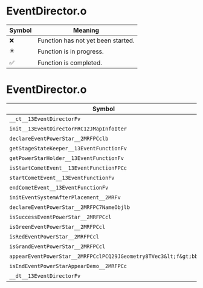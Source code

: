 # EventDirector.o
| Symbol | Meaning 
| ------------- | ------------- 
| :x: | Function has not yet been started. 
| :eight_pointed_black_star: | Function is in progress. 
| :white_check_mark: | Function is completed. 


# EventDirector.o
| Symbol | Decompiled? |
| ------------- | ------------- |
| `__ct__13EventDirectorFv` | :x: |
| `init__13EventDirectorFRC12JMapInfoIter` | :x: |
| `declareEventPowerStar__2MRFPCclb` | :x: |
| `getStageStateKeeper__13EventFunctionFv` | :x: |
| `getPowerStarHolder__13EventFunctionFv` | :x: |
| `isStartCometEvent__13EventFunctionFPCc` | :x: |
| `startCometEvent__13EventFunctionFv` | :x: |
| `endCometEvent__13EventFunctionFv` | :x: |
| `initEventSystemAfterPlacement__2MRFv` | :x: |
| `declareEventPowerStar__2MRFPC7NameObjlb` | :x: |
| `isSuccessEventPowerStar__2MRFPCcl` | :x: |
| `isGreenEventPowerStar__2MRFPCcl` | :x: |
| `isRedEventPowerStar__2MRFPCcl` | :x: |
| `isGrandEventPowerStar__2MRFPCcl` | :x: |
| `appearEventPowerStar__2MRFPCclPCQ29JGeometry8TVec3&lt;f&gt;bb` | :x: |
| `isEndEventPowerStarAppearDemo__2MRFPCc` | :x: |
| `__dt__13EventDirectorFv` | :x: |
